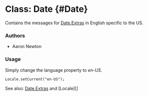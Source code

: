 Class: Date {#Date}
=====================================

Contains the messages for [Date.Extras][] in English specific to the US.

### Authors

* Aaron Newton

### Usage

Simply change the language property to *en-US*.

	Locale.setCurrent("en-US");

See also: [Date.Extras][] and [Locale][]

[Form.Validator]: /more/Forms/Form.Validator#Form-Validator
[Date.Extras]: /more/Native/Date.Extras
